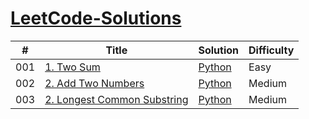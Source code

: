 # [LeetCode-Solutions](https://leetcode.com/problemset/all/)


|  #  | Title           |  Solution       |   Difficulty     
|-----|---------------- | --------------- | --------------- 
001 | [1. Two Sum](https://leetcode.com/problems/two-sum/)         | [Python](./Python/TwoSum.py)       | Easy
002 | [2. Add Two Numbers](https://leetcode.com/problems/add-two-numbers/)         | [Python](./Python/AddTwoNumber.py)       | Medium
003 | [2. Longest Common Substring](https://leetcode.com/problems/longest-substring-without-repeating-characters/)         | [Python](./Python/LongestCommonSubstring.py)       | Medium



